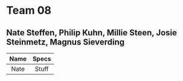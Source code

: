 # Team 08
## Nate Steffen, Philip Kuhn, Millie Steen, Josie Steinmetz, Magnus Sieverding




| Name | Specs |
| :---: | :---: |
| Nate | Stuff |
